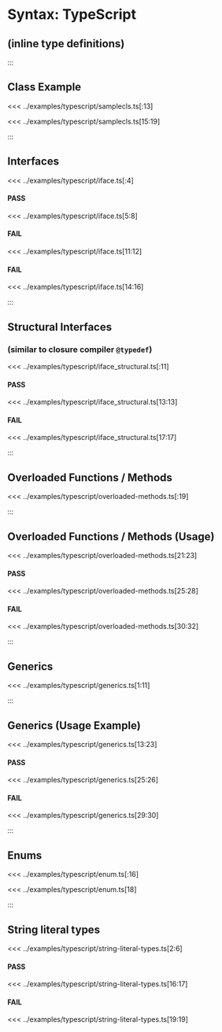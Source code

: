# Syntax: TypeScript
## (inline type definitions)

:::

## Class Example

<<< ../examples/typescript/samplecls.ts[:13]

<<< ../examples/typescript/samplecls.ts[15:19]

:::

## Interfaces

<<< ../examples/typescript/iface.ts[:4]

#### PASS

<<< ../examples/typescript/iface.ts[5:8]

#### FAIL

<<< ../examples/typescript/iface.ts[11:12]

#### FAIL

<<< ../examples/typescript/iface.ts[14:16]

:::

## Structural Interfaces
### (similar to closure compiler `@typedef`)

<<< ../examples/typescript/iface_structural.ts[:11]

#### PASS

<<< ../examples/typescript/iface_structural.ts[13:13]

#### FAIL

<<< ../examples/typescript/iface_structural.ts[17:17]

:::

## Overloaded Functions / Methods

<<< ../examples/typescript/overloaded-methods.ts[:19]

:::

## Overloaded Functions / Methods (Usage)

<<< ../examples/typescript/overloaded-methods.ts[21:23]

#### PASS

<<< ../examples/typescript/overloaded-methods.ts[25:28]

#### FAIL

<<< ../examples/typescript/overloaded-methods.ts[30:32]

:::

## Generics

<<< ../examples/typescript/generics.ts[1:11]

:::

## Generics (Usage Example)

<<< ../examples/typescript/generics.ts[13:23]

#### PASS

<<< ../examples/typescript/generics.ts[25:26]

#### FAIL

<<< ../examples/typescript/generics.ts[29:30]

:::

## Enums

<<< ../examples/typescript/enum.ts[:16]

<<< ../examples/typescript/enum.ts[18]

:::

## String literal types

<<< ../examples/typescript/string-literal-types.ts[2:6]

#### PASS

<<< ../examples/typescript/string-literal-types.ts[16:17]

#### FAIL

<<< ../examples/typescript/string-literal-types.ts[19:19]
